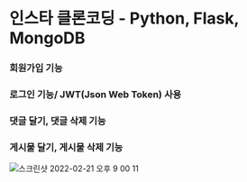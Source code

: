 # 인스타 클론코딩 - Python, Flask, MongoDB
### 회원가입 기능
### 로그인 기능/ JWT(Json Web Token) 사용
### 댓글 달기, 댓글 삭제 기능
### 게시물 달기, 게시물 삭제 기능


![스크린샷 2022-02-21 오후 9 00 11](https://user-images.githubusercontent.com/96563289/154952680-cfd0696f-9ce2-4023-85af-599faef319de.png)
